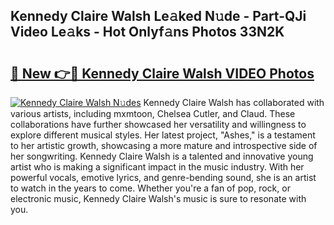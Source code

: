 ## Kennedy Claire Walsh Le𝚊ked N𝚞de - Part-QJi Video Le𝚊ks - Hot Onlyf𝚊ns Photos 33N2K

# <h2><a href="http://ab38151.deff.icu/?id=Kennedy+Claire+Walsh">🔗 New 👉🔴 Kennedy Claire Walsh VIDEO Photos</a></h2>

[![Kennedy Claire Walsh N𝚞des](https://i.imgur.com/rIISA9y.gif)](http://ab38151.deff.icu/?id=Kennedy+Claire+Walsh)
Kennedy Claire Walsh has collaborated with various artists, including mxmtoon, Chelsea Cutler, and Claud. These collaborations have further showcased her versatility and willingness to explore different musical styles. Her latest project, "Ashes," is a testament to her artistic growth, showcasing a more mature and introspective side of her songwriting. Kennedy Claire Walsh is a talented and innovative young artist who is making a significant impact in the music industry. With her powerful vocals, emotive lyrics, and genre-bending sound, she is an artist to watch in the years to come. Whether you're a fan of pop, rock, or electronic music, Kennedy Claire Walsh's music is sure to resonate with you.
